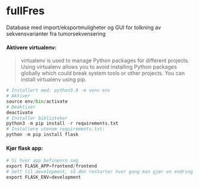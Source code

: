 # fullFres
Database med import/eksportmuligheter og GUI for tolkning av sekvensvarianter fra tumorsekvensering

#### Aktivere virtualenv:
> virtualenv is used to manage Python packages for different projects. Using virtualenv allows you to avoid installing Python packages globally which could break system tools or other projects. You can install virtualenv using pip.

```python
# Installert med: python3.9 -m venv env
# Aktiver
source env/bin/activate
# Deaktiver
deactivate
# Installer biblioteker
python3 -m pip install -r requirements.txt
# Installere utenom requirements.txt:
python -m pip install flask
```

#### Kjør flask app:

```python
# Si hvor app befinenrn seg
export FLASK_APP=frontend/frontend
# Sett til development, så den restarter hver gang man gjør en endring
export FLASK_ENV=development
```

